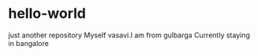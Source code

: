 # hello-world
just another repository
Myself vasavi.I am from gulbarga
 Currently staying in bangalore
